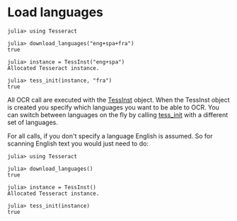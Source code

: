 # Load languages

```jldoctest
julia> using Tesseract

julia> download_languages("eng+spa+fra")
true

julia> instance = TessInst("eng+spa")
Allocated Tesseract instance.

julia> tess_init(instance, "fra")
true
```

All OCR call are executed with the [TessInst](ref/tess_inst.md) object.  When the TessInst object is created you specify which languages you want to be able to OCR.  You can switch between languages on the fly by calling [tess_init](ref/tess_init.md) with a different set of languages.

For all calls, if you don't specify a language English is assumed.  So for scanning English text you would just need to do:

```jldoctest
julia> using Tesseract

julia> download_languages()
true

julia> instance = TessInst()
Allocated Tesseract instance.

julia> tess_init(instance)
true
```
